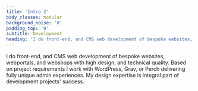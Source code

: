 ```yaml
---
title: 'Intro 2'
body_classes: modular
background_noise: '0'
padding_top: '0'
subtitle: Development
heading: 'I do front-end, and CMS web development of bespoke websites, web portals, and webshops'
---
```


I do front-end, and CMS web development of bespoke websites, webportals, and webshops with high design, and technical quality. Based on project requirements I work with WordPress, Grav, or Perch delivering fully unique admin experiences. My design expertise is integral part of development projects' success.